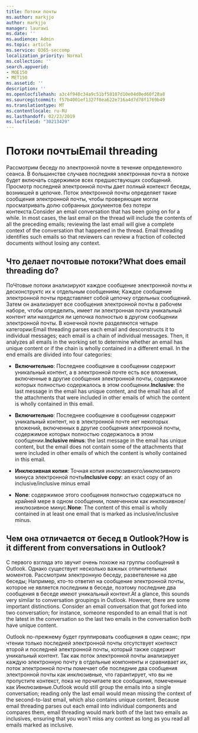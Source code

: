 ```yaml
---
title: Потоки почты
ms.author: markjjo
author: markjjo
manager: laurawi
ms.date: ''
ms.audience: Admin
ms.topic: article
ms.service: O365-seccomp
localization_priority: Normal
ms.collection: ''
search.appverid:
- MOE150
- MET150
ms.assetid: ''
description: ''
ms.openlocfilehash: a3c4f940c34a9c51bf58107d10e04d0ed60f28a8
ms.sourcegitcommit: f57b4001ef1327f0ea622e716a4d7d78f1769b49
ms.translationtype: MT
ms.contentlocale: ru-RU
ms.lasthandoff: 02/23/2019
ms.locfileid: "30213429"
---
```

# <a name="email-threading"></a><span data-ttu-id="60a4d-102">Потоки почты</span><span class="sxs-lookup"><span data-stu-id="60a4d-102">Email threading</span></span>

<span data-ttu-id="60a4d-p101">Рассмотрим беседу по электронной почте в течение определенного сеанса. В большинстве случаев последняя электронная почта в потоке будет включать содержимое всех предшествующих сообщений. Просмотр последней электронной почты дает полный контекст беседы, возникшей в цепочке. Поток электронной почты определяет такие сообщения электронной почты, чтобы проверяющие могли просматривать долю собранных документов без потери контекста.</span><span class="sxs-lookup"><span data-stu-id="60a4d-p101">Consider an email conversation that has been going on for a while. In most cases, the last email on the thread will include the contents of all the preceding emails; reviewing the last email will give a complete context of the conversation that happened in the thread. Email threading identifies such emails so that reviewers can review a fraction of collected documents without losing any context.</span></span>

## <a name="what-does-email-threading-do"></a><span data-ttu-id="60a4d-106">Что делает почтовые потоки?</span><span class="sxs-lookup"><span data-stu-id="60a4d-106">What does email threading do?</span></span>

<span data-ttu-id="60a4d-p102">ПоЧтовые потоки анализируют каждое сообщение электронной почты и десконструктс их к отдельным сообщениям; Каждое сообщение электронной почты представляет собой цепочку отдельных сообщений. Затем он анализирует все сообщения электронной почты в рабочем наборе, чтобы определить, имеет ли электронная почта уникальный контент или находится ли цепочка полностью в другом сообщении электронной почты. В конечной почте разделяются четыре категории:</span><span class="sxs-lookup"><span data-stu-id="60a4d-p102">Email threading parses each email and desconstructs it to individual messages; each email is a chain of individual messages. Then, it analyzes all emails in the working set to determine whether an email has unique content or if the chain is wholly contained in a different email. In the end emails are divided into four categories:</span></span>

- <span data-ttu-id="60a4d-110">**Включительно**: Последнее сообщение в сообщении содержит уникальный контент, а в электронной почте есть все вложения, включенные в другие сообщения электронной почты, содержимое которых полностью содержалось в этом сообщении.</span><span class="sxs-lookup"><span data-stu-id="60a4d-110">**Inclusive**: the last message in the email has unique content, and the email has all of the attachments that were included in other emails of which the content is wholly contained in this email.</span></span>


- <span data-ttu-id="60a4d-111">**Включительно**: Последнее сообщение в сообщении содержит уникальный контент, но в электронной почте нет некоторых вложений, включенных в другие сообщения электронной почты, содержимое которых полностью содержалось в этом сообщении.</span><span class="sxs-lookup"><span data-stu-id="60a4d-111">**Inclusive minus**: the last message in the email has unique content, but the email does not contain some of the attachments that were included in other emails of which the content is wholly contained in this email.</span></span>

- <span data-ttu-id="60a4d-112">**Инклюзивная копия**: Точная копия инклюзивного/инклюзивного минуса электронной почты</span><span class="sxs-lookup"><span data-stu-id="60a4d-112">**Inclusive copy**: an exact copy of an inclusive/inclusive minus email</span></span>

- <span data-ttu-id="60a4d-113">**None**: содержимое этого сообщения полностью содержаться по крайней мере в одном сообщении, помеченном как инклюзивное/инклюзивное минус.</span><span class="sxs-lookup"><span data-stu-id="60a4d-113">**None**: The content of this email is wholly contained in at least one email that is marked as inclusive/inclusive minus.</span></span>

## <a name="how-is-it-different-from-conversations-in-outlook"></a><span data-ttu-id="60a4d-114">Чем она отличается от бесед в Outlook?</span><span class="sxs-lookup"><span data-stu-id="60a4d-114">How is it different from conversations in Outlook?</span></span>
<span data-ttu-id="60a4d-p103">С первого взгляда это звучит очень похоже на группы сообщений в Outlook. Однако существует несколько важных отличительных моментов. Рассмотрим электронную беседу, разветвление на две беседы; Например, кто-то ответил на сообщение электронной почты, которое не является последним в беседе, поэтому последние два сообщения в беседе имеют уникальный контент.</span><span class="sxs-lookup"><span data-stu-id="60a4d-p103">At a glance, this sounds very similar to conversation groupings in Outlook. However, there are some important distinctions. Consider an email conversation that got forked into two conversation; for instance, someone responded to an email that is not the latest in the conversation so the last two emails in the conversation both have unique content.</span></span>

<span data-ttu-id="60a4d-p104">Outlook по-прежнему будет группировать сообщения в один сеанс; при чтении только последней электронной почты отсутствует контекст второй и последней электронной почты, который также содержит уникальный контент. Так как поток электронной почты анализирует каждую электронную почту в отдельные компоненты и сравнивает их, поток электронной почты помечает обе последние два сообщения электронной почты как инклюзивные, что гарантирует, что вы не пропустите контекст, пока не прочитаете все сообщения, помеченные как Инклюзивные.</span><span class="sxs-lookup"><span data-stu-id="60a4d-p104">Outlook would still group the emails into a single conversation; reading only the last email would mean missing the context of the second-to-last email, which also contains unique content. Because email threading parses out each email into individual components and compares them, email threading would mark both of the last two emails as inclusives, ensuring that you won't miss any context as long as you read all emails marked as inclusive.</span></span>